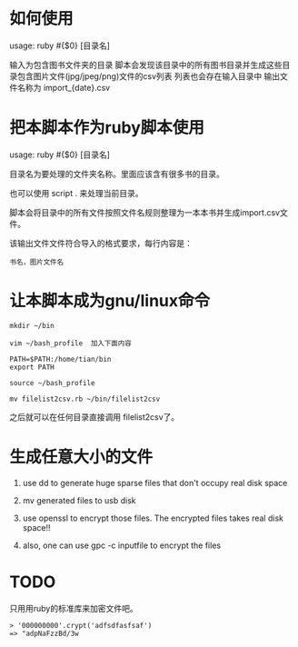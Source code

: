 # 如何使用

usage: ruby #{$0} [目录名]

输入为包含图书文件夹的目录
脚本会发现该目录中的所有图书目录并生成这些目录包含图片文件(jpg/jpeg/png)文件的csv列表
列表也会存在输入目录中
输出文件名称为 import_{date}.csv


# 把本脚本作为ruby脚本使用

usage: ruby #{$0} [目录名]

目录名为要处理的文件夹名称。里面应该含有很多书的目录。

也可以使用  script . 来处理当前目录。

脚本会将目录中的所有文件按照文件名规则整理为一本本书并生成import.csv文件。

该输出文件文件符合导入的格式要求，每行内容是：

    书名，图片文件名

# 让本脚本成为gnu/linux命令

    mkdir ~/bin

    vim ~/bash_profile  加入下面内容

    PATH=$PATH:/home/tian/bin
    export PATH

    source ~/bash_profile 

    mv filelist2csv.rb ~/bin/filelist2csv

之后就可以在任何目录直接调用 filelist2csv了。

# 生成任意大小的文件


1. use dd to generate huge sparse files that don't occupy real disk space

2. mv generated files to usb disk

3. use openssl to encrypt those files.  The encrypted files takes real disk space!!

4. also, one can use gpc -c inputfile to encrypt the files

# TODO

只用用ruby的标准库来加密文件吧。

	> '000000000'.crypt('adfsdfasfsaf')
	=> "adpNaFzzBd/3w
